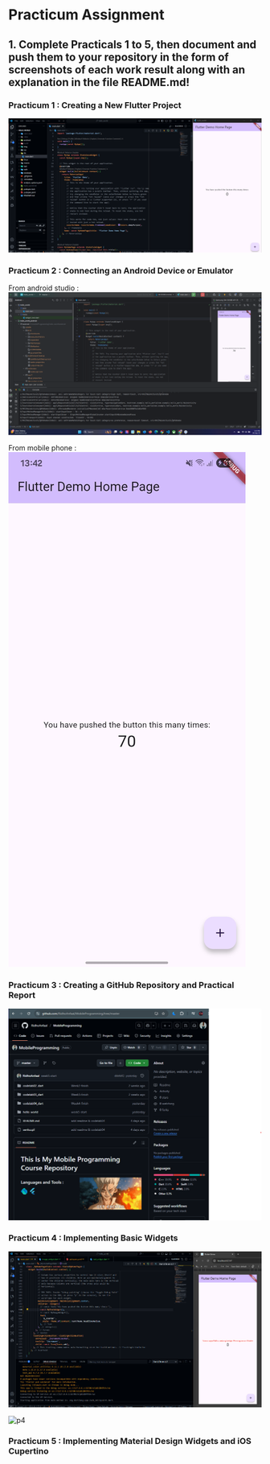 # Practicum Assignment

## 1. Complete Practicals 1 to 5, then document and push them to your repository in the form of screenshots of each work result along with an explanation in the file README.md!

### Practicum 1 : Creating a New Flutter Project
![p1](img/p1.png)

### Practicum 2 : Connecting an Android Device or Emulator
From android studio :
![p2](img/p2.0.png)

From mobile phone :
![p2](img/p2.1.jpg)

### Practicum 3 : Creating a GitHub Repository and Practical Report
![p3](img/p3.png)

### Practicum 4 : Implementing Basic Widgets
![p4](img/p4.png)

![p4](img/p4.1.png.png)

### Practicum 5 : Implementing Material Design Widgets and iOS Cupertino
